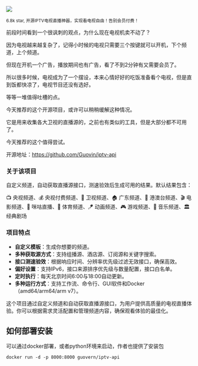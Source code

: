 <img src="/assets/image/241204-iptv.png">

<small>6.8k star, 开源IPTV电视直播神器，实现看电视自由！告别会员付费！</small>

前段时间看到一个很讽刺的观点，为什么现在电视机卖不动了？

因为电视越来越复杂了，记得小时候的电视只需要三个按键就可以开机，下个频道，上个频道。

但现在开机一个广告，播放期间也有广告，看了不到2分钟有又需要会员了。

所以很多时候，电视成为了一个摆设，本来心情好好的吃饭准备看个电视，但是直到饭都快凉了，电视节目还没有选好。

等等一堆值得吐槽的点。

今天推荐的这个开源项目，或许可以稍稍缓解这种情况。

它是用来收集各大卫视的直播源的，之前也有类似的工具，但是大部分都不可用了。

今天推荐的这个值得尝试。

开源地址：https://github.com/Guovin/iptv-api


### 关于该项目

自定义频道，自动获取直播源接口，测速验效后生成可用的结果。默认结果包含：

📺 央视频道、💰 央视付费频道、📡 卫视频道、🏠 广东频道、🌊 港澳台频道、🎬 电影频道、🎥 咪咕直播、🏀 体育频道、🪁 动画频道、🎮 游戏频道、🎵 音乐频道、🏛 经典剧场

### 项目特点

- **自定义模板**：生成你想要的频道。
- **多种获取源方式**：支持组播源、酒店源、订阅源和关键字搜索。
- **接口测速验效**：根据响应时间、分辨率优先级过滤无效接口，确保高效。
- **偏好设置**：支持IPv6，接口来源排序优先级与数量配置，接口白名单。
- **定时执行**：每天北京时间6:00与18:00自动更新。
- **多种运行方式**：支持工作流、命令行、GUI软件和Docker（amd64/arm64/arm v7）。

这个项目通过自定义频道和自动获取直播源接口，为用户提供高质量的电视直播体验。你可以根据需求灵活配置和管理频道内容，确保观看体验的最佳化。


## 如何部署安装

可以通过docker部署，或者python环境来启动，作者也提供了安装包

```
docker run -d -p 8000:8000 guovern/iptv-api
```